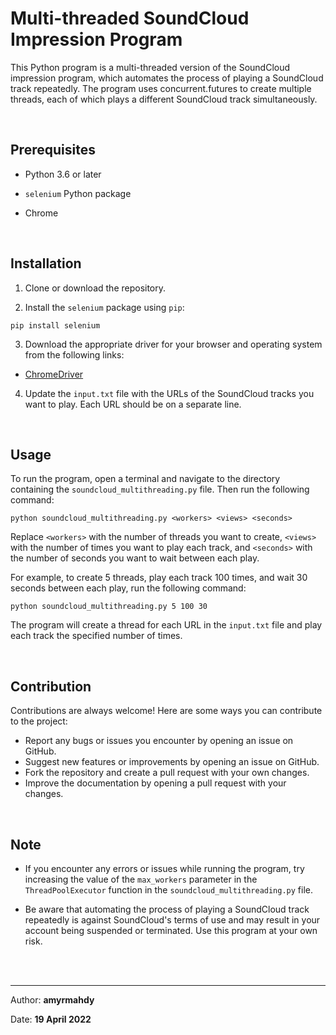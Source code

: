 # Multi-threaded SoundCloud Impression Program

This Python program is a multi-threaded version of the SoundCloud impression program, which automates the process of playing a SoundCloud track repeatedly. The program uses concurrent.futures to create multiple threads, each of which plays a different SoundCloud track simultaneously.

<br >


## **Prerequisites**

- Python 3.6 or later

- `selenium` Python package

- Chrome

<br >


## **Installation**

1. Clone or download the repository.

2. Install the `selenium` package using `pip`:
```
pip install selenium
```
3. Download the appropriate driver for your browser and operating system from the following links:

- [ChromeDriver](https://sites.google.com/a/chromium.org/chromedriver/downloads)

4. Update the `input.txt` file with the URLs of the SoundCloud tracks you want to play. Each URL should be on a separate line.

<br >


## **Usage**

To run the program, open a terminal and navigate to the directory containing the `soundcloud_multithreading.py` file. Then run the following command:

```
python soundcloud_multithreading.py <workers> <views> <seconds>
```

Replace `<workers>` with the number of threads you want to create, `<views>` with the number of times you want to play each track, and `<seconds>` with the number of seconds you want to wait between each play.

For example, to create 5 threads, play each track 100 times, and wait 30 seconds between each play, run the following command:

```
python soundcloud_multithreading.py 5 100 30
```

The program will create a thread for each URL in the `input.txt` file and play each track the specified number of times.

<br >


## **Contribution**

Contributions are always welcome! Here are some ways you can contribute to the project:

- Report any bugs or issues you encounter by opening an issue on GitHub.
- Suggest new features or improvements by opening an issue on GitHub.
- Fork the repository and create a pull request with your own changes.
- Improve the documentation by opening a pull request with your changes.

<br >


## **Note**

- If you encounter any errors or issues while running the program, try increasing the value of the `max_workers` parameter in the `ThreadPoolExecutor` function in the `soundcloud_multithreading.py` file.

- Be aware that automating the process of playing a SoundCloud track repeatedly is against SoundCloud's terms of use and may result in your account being suspended or terminated. Use this program at your own risk.

<br >
<br >

---
Author: **amyrmahdy**

Date: **19 April 2022**






